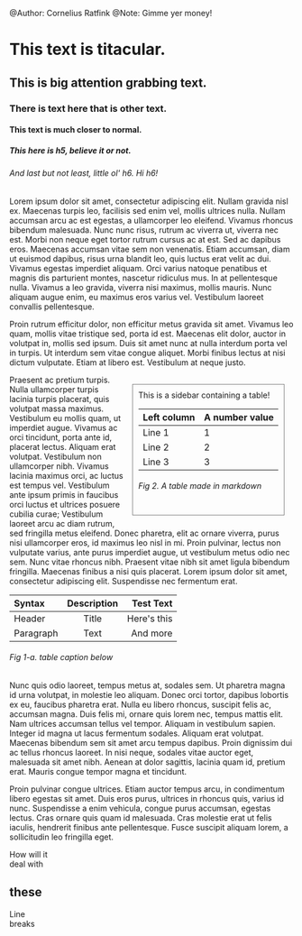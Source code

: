 @Author: Cornelius Ratfink
@Note: Gimme yer money!

# This text is titacular.

## This is big attention grabbing text.

### There is text here that is other text.

#### This text is much closer to normal.

##### This here is h5, believe it or not.

###### And last but not least, little ol' h6.  Hi h6!

Lorem ipsum dolor sit amet, consectetur adipiscing elit. Nullam gravida nisl ex. Maecenas turpis leo, facilisis sed enim vel, mollis ultrices nulla. Nullam accumsan arcu ac est egestas, a ullamcorper leo eleifend. Vivamus rhoncus bibendum malesuada. Nunc nunc risus, rutrum ac viverra ut, viverra nec est. Morbi non neque eget tortor rutrum cursus ac at est. Sed ac dapibus eros. Maecenas accumsan vitae sem non venenatis. Etiam accumsan, diam ut euismod dapibus, risus urna blandit leo, quis luctus erat velit ac dui. Vivamus egestas imperdiet aliquam. Orci varius natoque penatibus et magnis dis parturient montes, nascetur ridiculus mus. In at pellentesque nulla. Vivamus a leo gravida, viverra nisi maximus, mollis mauris. Nunc aliquam augue enim, eu maximus eros varius vel. Vestibulum laoreet convallis pellentesque.

Proin rutrum efficitur dolor, non efficitur metus gravida sit amet. Vivamus leo quam, mollis vitae tristique sed, porta id est. Maecenas elit dolor, auctor in volutpat in, mollis sed ipsum. Duis sit amet nunc at nulla interdum porta vel in turpis. Ut interdum sem vitae congue aliquet. Morbi finibus lectus at nisi dictum vulputate. Etiam at libero est. Vestibulum at neque justo. 
<div style="border: 1px solid grey; float: right; padding:10px; margin:16px" markdown="1">
This is a sidebar containing a table!

|Left column |  A number value |
|------------|-----------------|
|Line 1      | 1               |
|Line 2      | 2               |
|Line 3      | 3               |

###### Fig 2. A table made in markdown
</div>

Praesent ac pretium turpis. Nulla ullamcorper turpis lacinia turpis placerat, quis volutpat massa maximus. Vestibulum eu mollis quam, ut imperdiet augue. Vivamus ac orci tincidunt, porta ante id, placerat lectus. Aliquam erat volutpat. Vestibulum non ullamcorper nibh. Vivamus lacinia maximus orci, ac luctus est tempus vel. Vestibulum ante ipsum primis in faucibus orci luctus et ultrices posuere cubilia curae; Vestibulum laoreet arcu ac diam rutrum, sed fringilla metus eleifend. Donec pharetra, elit ac ornare viverra, purus nisi ullamcorper eros, id maximus leo nisl in mi. Proin pulvinar, lectus non vulputate varius, ante purus imperdiet augue, ut vestibulum metus odio nec sem. Nunc vitae rhoncus nibh. Praesent vitae nibh sit amet ligula bibendum fringilla. Maecenas finibus a nisi quis placerat. Lorem ipsum dolor sit amet, consectetur adipiscing elit. Suspendisse nec fermentum erat.

| Syntax      | Description | Test Text     |
| :---        |    :----:   |          ---: |
| Header      | Title       | Here's this   |
| Paragraph   | Text        | And more      |
###### Fig 1-a. table caption below

Nunc quis odio laoreet, tempus metus at, sodales sem. Ut pharetra magna id urna volutpat, in molestie leo aliquam. Donec orci tortor, dapibus lobortis ex eu, faucibus pharetra erat. Nulla eu libero rhoncus, suscipit felis ac, accumsan magna. Duis felis mi, ornare quis lorem nec, tempus mattis elit. Nam ultrices accumsan tellus vel tempor. Aliquam in vestibulum sapien. Integer id magna ut lacus fermentum sodales. Aliquam erat volutpat. Maecenas bibendum sem sit amet arcu tempus dapibus. Proin dignissim dui ac tellus rhoncus laoreet. In nisi neque, sodales vitae auctor eget, malesuada sit amet nibh. Aenean at dolor sagittis, lacinia quam id, pretium erat. Mauris congue tempor magna et tincidunt.

Proin pulvinar congue ultrices. Etiam auctor tempus arcu, in condimentum libero egestas sit amet. Duis eros purus, ultrices in rhoncus quis, varius id nunc. Suspendisse a enim vehicula, congue purus accumsan, egestas lectus. Cras ornare quis quam id malesuada. Cras molestie erat ut felis iaculis, hendrerit finibus ante pellentesque. Fusce suscipit aliquam lorem, a sollicitudin leo fringilla eget.

How will it<br>deal with
## these

Line <br> breaks 
